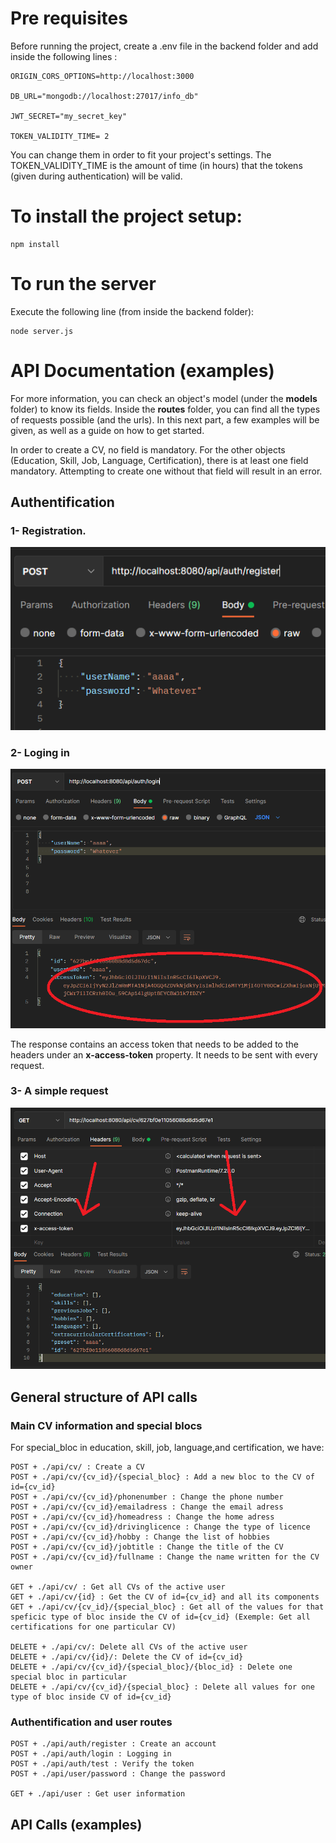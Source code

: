 # Pre requisites 

Before running the project, create a .env file in the backend folder and add inside the following lines :

```
ORIGIN_CORS_OPTIONS=http://localhost:3000

DB_URL="mongodb://localhost:27017/info_db"

JWT_SECRET="my_secret_key"

TOKEN_VALIDITY_TIME= 2
```

You can change them in order to fit your project's settings. The TOKEN_VALIDITY_TIME is the amount of time (in hours) that the tokens (given during authentication) will be valid.


# To install the project setup:
```
npm install
```

# To run the server

Execute the following line (from inside the backend folder):
```
node server.js
```

# API Documentation (examples)

For more information, you can check an object's model (under the **models** folder) to know its fields. 
Inside the **routes** folder, you can find all the types of requests possible (and the urls).
In this next part, a few examples will be given, as well as a guide on how to get started.

In order to create a CV, no field is mandatory. For the other objects (Education, Skill, Job, Language, Certification), there is at least one field mandatory. Attempting to create one without that field will result in an error. 

## Authentification 

### 1- Registration.  
![alt text](./img/req_register.png)

### 2- Loging in  
![alt text](./img/login_successful.png)

The response contains an access token that needs to be added to the headers under an **x-access-token** property. It needs to be sent with every request.

### 3- A simple request

![alt text](./img/any_req.png)

 
 ## General structure of API calls
 
 ### Main CV information and special blocs

For special_bloc in education, skill, job, language,and certification, we have:
```
POST + ./api/cv/ : Create a CV   
POST + ./api/cv/{cv_id}/{special_bloc} : Add a new bloc to the CV of id={cv_id}  
POST + ./api/cv/{cv_id}/phonenumber : Change the phone number  
POST + ./api/cv/{cv_id}/emailadress : Change the email adress  
POST + ./api/cv/{cv_id}/homeadress : Change the home adress  
POST + ./api/cv/{cv_id}/drivinglicence : Change the type of licence  
POST + ./api/cv/{cv_id}/hobby : Change the list of hobbies  
POST + ./api/cv/{cv_id}/jobtitle : Change the title of the CV  
POST + ./api/cv/{cv_id}/fullname : Change the name written for the CV owner  

GET + ./api/cv/ : Get all CVs of the active user  
GET + ./api/cv/{id} : Get the CV of id={cv_id} and all its components  
GET + ./api/cv/{cv_id}/{special_bloc} : Get all of the values for that speficic type of bloc inside the CV of id={cv_id} (Exemple: Get all certifications for one particular CV)  

DELETE + ./api/cv/: Delete all CVs of the active user  
DELETE + ./api/cv/{id}/: Delete the CV of id={cv_id}  
DELETE + ./api/cv/{cv_id}/{special_bloc}/{bloc_id} : Delete one special bloc in particular  
DELETE + ./api/cv/{cv_id}/{special_bloc} : Delete all values for one type of bloc inside CV of id={cv_id}  
```

### Authentification and user routes
```
POST + ./api/auth/register : Create an account  
POST + ./api/auth/login : Logging in  
POST + ./api/auth/test : Verify the token  
POST + ./api/user/password : Change the password  

GET + ./api/user : Get user information  
```

## API Calls (examples)
